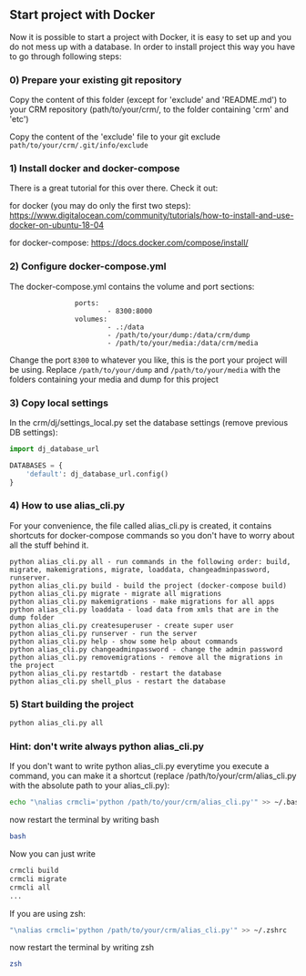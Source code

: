 ## Start project with Docker

Now it is possible to start a project with Docker, it is easy to set up and you do not mess up with a database. In order to install project this way you have to go through following steps:

### 0) Prepare your existing git repository 
Copy the content of this folder (except for 'exclude' and 'README.md') to your CRM repository (path/to/your/crm/, to the folder containing 'crm' and 'etc')

Copy the content of the 'exclude' file to your git exclude ```path/to/your/crm/.git/info/exclude```

### 1) Install docker and docker-compose

There is a great tutorial for this over there. Check it out: 

for docker (you may do only the first two steps): <https://www.digitalocean.com/community/tutorials/how-to-install-and-use-docker-on-ubuntu-18-04> 

for docker-compose: <https://docs.docker.com/compose/install/>

### 2) Configure docker-compose.yml

The docker-compose.yml contains the volume and port sections:
```
                ports:
                        - 8300:8000
                volumes:
                        - .:/data
                        - /path/to/your/dump:/data/crm/dump
                        - /path/to/your/media:/data/crm/media
```

Change the port ```8300``` to whatever you like, this is the port your project will be using. Replace ```/path/to/your/dump``` and ```/path/to/your/media``` with the folders containing your media and dump for this project

### 3) Copy local settings

In the crm/dj/settings_local.py set the database settings (remove previous DB settings):
```python
import dj_database_url

DATABASES = {
    'default': dj_database_url.config()
}
```

### 4) How to use alias_cli.py

For your convenience, the file called alias_cli.py is created, it contains shortcuts for docker-compose commands so you don't have to worry about all the stuff behind it.

```
python alias_cli.py all - run commands in the following order: build, migrate, makemigrations, migrate, loaddata, changeadminpassword, runserver.
python alias_cli.py build - build the project (docker-compose build)
python alias_cli.py migrate - migrate all migrations
python alias_cli.py makemigrations - make migrations for all apps
python alias_cli.py loaddata - load data from xmls that are in the dump folder
python alias_cli.py createsuperuser - create super user
python alias_cli.py runserver - run the server
python alias_cli.py help - show some help about commands
python alias_cli.py changeadminpassword - change the admin password
python alias_cli.py removemigrations - remove all the migrations in the project
python alias_cli.py restartdb - restart the database
python alias_cli.py shell_plus - restart the database
```

### 5) Start building the project

```bash
python alias_cli.py all
```

### Hint: don't write always python alias_cli.py

If you don't want to write python alias_cli.py everytime you execute a command, you can make it a shortcut (replace /path/to/your/crm/alias_cli.py with the absolute path to your alias_cli.py):
```bash
echo "\nalias crmcli='python /path/to/your/crm/alias_cli.py'" >> ~/.bashrc
```
now restart the terminal by writing bash
```bash
bash
```
Now you can just write
```bash
crmcli build
crmcli migrate
crmcli all
...
```
If you are using zsh:

```bash
"\nalias crmcli='python /path/to/your/crm/alias_cli.py'" >> ~/.zshrc
```
now restart the terminal by writing zsh
```bash
zsh
```
